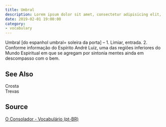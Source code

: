 ```yaml
---
title: Umbral
description: Lorem ipsum dolor sit amet, consectetur adipisicing elit, sed do eiusmod tempor incididunt ut labore et dolore magna aliqua.  TODO
date: 2019-02-01 19:00:00
category:
- vocabulary
---
```


Umbral [do espanhol umbral= soleira da porta] – 1. Limiar, entrada. 2. Conforme informação do Espírito André Luiz, uma das regiões inferiores do Mundo Espiritual em que se agregam por sintonia mentes ainda em descompasso com o bem.

## See Also
Crosta  
Trevas  

## Source
[O Consolador - Vocabulário (pt-BR)](http://www.oconsolador.com.br/linkfixo/vocabulario/principal.html)
